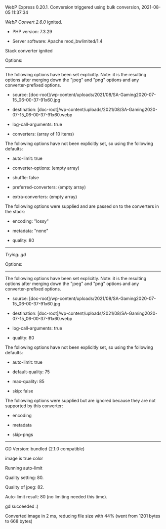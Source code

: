 WebP Express 0.20.1. Conversion triggered using bulk conversion, 2021-08-05 11:37:34

*WebP Convert 2.6.0*  ignited.
- PHP version: 7.3.29
- Server software: Apache mod_bwlimited/1.4

Stack converter ignited

Options:
------------
The following options have been set explicitly. Note: it is the resulting options after merging down the "jpeg" and "png" options and any converter-prefixed options.
- source: [doc-root]/wp-content/uploads/2021/08/SA-Gaming2020-07-15_06-00-37-91x60.jpg
- destination: [doc-root]/wp-content/uploads/2021/08/SA-Gaming2020-07-15_06-00-37-91x60.webp
- log-call-arguments: true
- converters: (array of 10 items)

The following options have not been explicitly set, so using the following defaults:
- auto-limit: true
- converter-options: (empty array)
- shuffle: false
- preferred-converters: (empty array)
- extra-converters: (empty array)

The following options were supplied and are passed on to the converters in the stack:
- encoding: "lossy"
- metadata: "none"
- quality: 80
------------


*Trying: gd* 

Options:
------------
The following options have been set explicitly. Note: it is the resulting options after merging down the "jpeg" and "png" options and any converter-prefixed options.
- source: [doc-root]/wp-content/uploads/2021/08/SA-Gaming2020-07-15_06-00-37-91x60.jpg
- destination: [doc-root]/wp-content/uploads/2021/08/SA-Gaming2020-07-15_06-00-37-91x60.webp
- log-call-arguments: true
- quality: 80

The following options have not been explicitly set, so using the following defaults:
- auto-limit: true
- default-quality: 75
- max-quality: 85
- skip: false

The following options were supplied but are ignored because they are not supported by this converter:
- encoding
- metadata
- skip-pngs
------------

GD Version: bundled (2.1.0 compatible)
image is true color
Running auto-limit
Quality setting: 80. 
Quality of jpeg: 82. 
Auto-limit result: 80 (no limiting needed this time).
gd succeeded :)

Converted image in 2 ms, reducing file size with 44% (went from 1201 bytes to 668 bytes)

